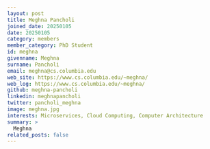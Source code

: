 ```yaml
---
layout: post
title: Meghna Pancholi
joined_date: 20250105
date: 20250105
category: members
member_category: PhD Student
id: meghna
givenname: Meghna
surname: Pancholi
email: meghna@cs.columbia.edu
web_site: https://www.cs.columbia.edu/~meghna/
web_log: https://www.cs.columbia.edu/~meghna/
github: meghna-pancholi
linkedin: meghnapancholi
twitter: pancholi_meghna
image: meghna.jpg
interests: Microservices, Cloud Computing, Computer Architecture
summary: >
  Meghna
related_posts: false
---
```

